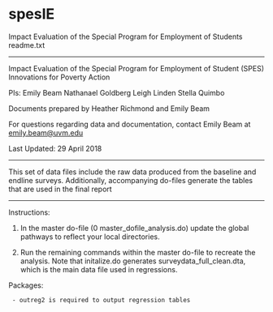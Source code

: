 # spesIE
Impact Evaluation of the Special Program for Employment of Students
readme.txt
**********************************************
Impact Evaluation of the Special Program for Employment of Student (SPES)
Innovations for Poverty Action 

PIs:
Emily Beam 
Nathanael Goldberg 
Leigh Linden
Stella Quimbo 

Documents prepared by Heather Richmond and Emily Beam 

For questions regarding data and documentation, contact Emily Beam at emily.beam@uvm.edu

Last Updated: 29 April 2018


**********************************************

This set of data files include the raw data produced from the baseline and endline surveys. Additionally, accompanying do-files generate the tables that are used in the final report

**********************************************

Instructions: 

1. In the master do-file (0 master_dofile_analysis.do) update the global pathways to reflect your local directories. 

2. Run the remaining commands within the master do-file to recreate the analysis. Note that  initalize.do generates surveydata_full_clean.dta, which is the main data file used in regressions. 


Packages: 

	 - outreg2 is required to output regression tables
